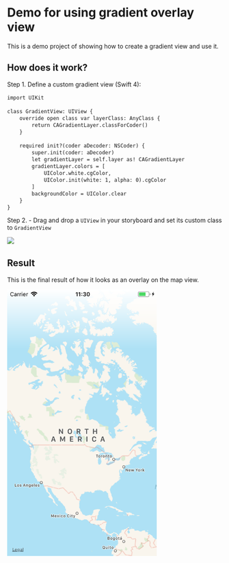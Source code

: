 # Demo for using gradient overlay view

This is a demo project of showing how to create a gradient view and use it. 

## How does it work? 

Step 1. Define a custom gradient view (Swift 4):

    import UIKit
    
    class GradientView: UIView {
        override open class var layerClass: AnyClass {
            return CAGradientLayer.classForCoder()
        }
    
        required init?(coder aDecoder: NSCoder) {
            super.init(coder: aDecoder)
            let gradientLayer = self.layer as! CAGradientLayer
            gradientLayer.colors = [
                UIColor.white.cgColor,
                UIColor.init(white: 1, alpha: 0).cgColor
            ]
            backgroundColor = UIColor.clear
        }
    }

Step 2. - Drag and drop a `UIView` in your storyboard and set its custom class to `GradientView`

<img src="https://i.stack.imgur.com/0jxuj.png"/>

## Result

This is the final result of how it looks as an overlay on the map view. 

<img src="image.png" width=350/>
